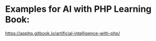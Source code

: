# Examples for AI with PHP Learning Book:
 https://apphp.gitbook.io/artificial-intelligence-with-php/
